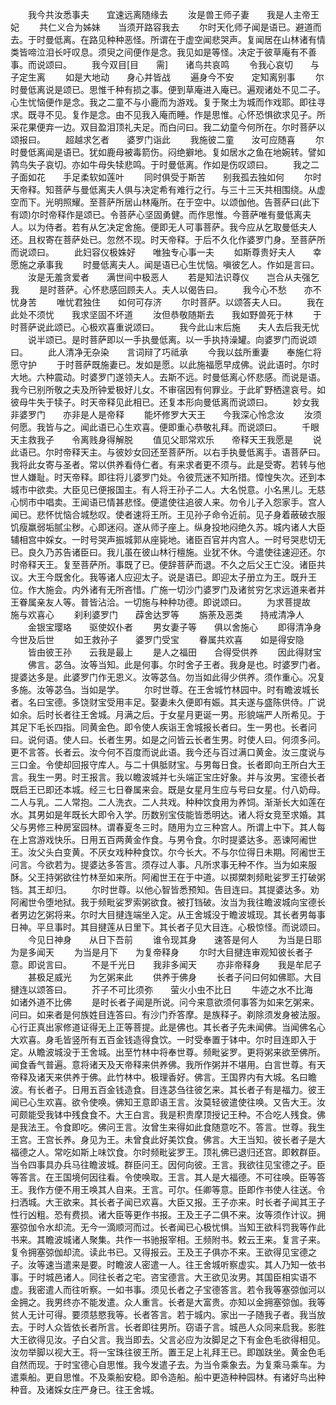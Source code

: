 <!-- { "loadSidebar": true } -->
　　我今共汝悉事夫　　宜速远离随缘去
　　汝是兽王师子妻　　我是人主帝王妃
　　共仁义合为姊妹　　当须开路容我去
　　尔时天化师子闻是语已。避道而去。于时曼低离。在路见种种恶怪。所谓在于虚空闻悲哭声。复闻居在山林诸有情类皆啼泣泪长吁叹息。须臾之间便作是念。我见如是等怪。决定于彼草庵有不善事。而说颂曰。
　　我今双目[目　　需]　　诸鸟共哀鸣
　　令我心哀切　　与子定生离
　　如是大地动　　身心并皆战
　　遍身今不安　　定知离别事
　　尔时曼低离说是颂已。思惟千种有损之事。便到草庵进入庵已。遍观诸处不见二子。心生忧恼便作是念。我之二童不与小鹿而为游戏。复于聚土为城而作戏耶。即往寻求。既寻不见。复作是念。由不见我入庵而睡。作是思惟。心怀恐惧欲求见子。所采花果便弃一边。双目盈泪顶礼夫足。而白问曰。我二幼童今何所在。尔时菩萨以颂报曰。
　　超越求乞者　　婆罗门诣此
　　我施彼二童　　汝可应随喜
　　尔时曼低离闻是语已。犹如鹿母被毒箭伤。闷绝擗地。复如居水之鱼在地婉转。譬如鹑鸟失子哀切。亦如牛母失犊悲鸣。于时曼低离。作如是伤叹颂曰。
　　我之二子面如花　　手足柔软如莲叶
　　同时俱受于斯苦　　别我孤去独如何
　　尔时天帝释。知菩萨与曼低离夫人俱与决定希有难行之行。与三十三天共相围绕。从虚空而下。光明照耀。至菩萨所居山林庵所。在于空中。以颂伽他。告菩萨曰(此下有颂)尔时帝释作是颂已。令菩萨心坚固勇健。而作思惟。今菩萨唯有曼低离夫人。以为侍者。若有从乞决定舍施。便即无人可事菩萨。我今应从乞取曼低夫人还。且权寄在菩萨处已。忽然不现。时天帝释。于后不久化作婆罗门身。至菩萨所而说颂曰。
　　此妇容仪极姝好　　唯独专心事一夫
　　如斯尊贵好夫人　　幸愿施之承事我
　　时曼低离夫人。闻是语已心生忧恼。嗔彼乞人。作如是言曰。
　　汝是无羞贪爱者　　满世间中极恶人
　　若是知法识尊仪　　岂合从夫强乞我
　　是时菩萨。心怀悲感回顾夫人。夫人以偈告曰。
　　我今心不愁　　亦不忧身苦
　　唯忧君独住　　如何可存济
　　尔时菩萨。以颂答夫人曰。
　　我在此处不须忧　　我求坚固不坏道
　　汝但恭敬随斯去　　我如野兽死于林
　　于时菩萨说此颂已。心极欢喜重说颂曰。
　　我今此山末后施　　夫人去后我无忧
　　说半颂已。是时菩萨即以一手执曼低离。以一手执持澡罐。向婆罗门而说颂曰。
　　此人清净无杂染　　言词辩了巧祗承
　　今我以兹所重妻　　奉施仁将愿守护
　　于时菩萨既施妻已。发如是愿。以此施福愿早成佛。说此语时。尔时大地。六种震动。时婆罗门遂领夫人。去斯不远。时曼低离心怀悲感。而说是语。我今已别所敬之夫及所钟爱极好儿女。不审宿因有何罪业。于此旷野栖遑哀号。如彼母牛失于犊子。时天帝释见此相已。还复本形向曼低离而说颂曰。
　　妙女我非婆罗门　　亦非是人是帝释
　　能坏修罗大天王　　今我深心怜念汝
　　汝须何愿。我皆与之。闻此语已心生欢喜。便即重心恭敬礼拜。而说颂曰。
　　千眼天主救我子　　令离贱身得解脱
　　值见父耶常欢乐　　帝释天王我愿是
　　说此语已。尔时帝释天主。与彼妙女回还至菩萨所。以右手执曼低离手。语菩萨曰。我将此女寄与圣者。常以供养看侍仁者。有来求者更不须与。此是受寄。若转与他世人嫌耻。时天帝释。即往将儿婆罗门处。令彼荒迷不知所措。慞惶失次。还到本城市中欲卖。大臣见已便报国主。有人将王孙子二人。大名悦意。小名黑儿。无慈心悯市中唱卖。王闻语已情甚悲怪。便遣使往追彼人来。勿令儿子入怨家手。宫人闻已。悲怀忧恼合城愁叹。使者速将王所。王见孙子命令近前。见子身着蔽破衣服饥瘦羸弱垢腻尘秽。心即迷闷。遂从师子座上。纵身投地闷绝久苏。城内诸人大臣辅相宫中婇女。一时号哭声振城郭从座毙地。诸臣百官并内宫人。一时号哭悲切无已。良久乃苏告诸臣曰。我儿虽在彼山林行檀施。业犹不休。今遣使往速迎还。尔时帝释天王。复至菩萨所。事既了已。便辞菩萨而退。不久之后父王亡没。诸臣共议。大王今既舍化。我等诸人应迎太子。说是语已。即迎太子册立为王。既升王位。作大施会。内外诸有无所吝惜。广施一切沙门婆罗门及诸贫穷乞求远道来者并王眷属亲友人等。普皆沾洽。一切施与种种功德。即说颂曰。
　　为求菩提故　　施与欢喜心
　　刹利婆罗门　　薜舍达罗等
　　旃荼及恶类　　持戒清净人
　　金银宝璎珞　　驱使奴仆者
　　男女妻子等　　俱以舍施心
　　即得清净身　　今世及后世
　　如王救孙子　　婆罗门受宝
　　眷属共欢喜　　如是得安隐
　　皆由彼王孙　　云我是最上
　　是人之福田　　合得受供养
　　因此得财宝
　　佛言。苾刍。汝等当知。此是何事。尔时舍子王者。我身是也。时婆罗门者。提婆达多是。此婆罗门作无恩义。汝等苾刍。勿当如此得少供养。须作重心。况复多施。汝等苾刍。当如是学。
　　尔时世尊。在王舍城竹林园中。时有瞻波城长者。名曰宝德。多饶财宝受用丰足。娶妻未久便即有娠。其夫遂与盛陈供侍。广说如余。后时长者往王舍城。月满之后。于女星月更诞一男。形貌端严人所希见。于其足下毛长四指。同黄金色。即令使人疾诣王舍城报长者曰。生一男也。长者问曰。说何语。使人曰。长者生男。如是之问皆云长者生男。时使人曰。何须多问。更不言答。长者云。汝今何不百度而说此语。我今还与百过满口黄金。汝三度说与三口金。令使却回报守库人。与二十俱胝财宝。与男每日食。长者即向王所白大王言。我生一男。时王报言。我以瞻波城并七头端正宝庄好象。并与汝男。宝德长者既启王已即还本城。经三七日眷属来会。既是女星月生应与号曰女星。付八奶母。二人与乳。二人常抱。二人洗衣。二人共戏。种种饮食用为养饲。渐渐长大如莲在水。其男如是年既长大即令入学。历数别宝伎能皆悉明达。诸人将女竞至求婚。其父与男修三种房室园林。谓春夏冬三时。随用为立三种宫人。所谓上中下。其人每在上宫游戏快乐。日用五百两黄金作食。与男令食。尔时提婆达多。恶谏阿阇世王。汝父头白变黄。不厌女戏种种食饮。尔今长大。不与尔位得日未期。阿阇世王问言。今欲若为。提婆达多答言。须存过人事。凡所求事无种不作。当为如来服酥。父王持粥欲往竹林至如来所。阿阇世王在于中道。以掷槊刺频毗娑罗王打破粥铛。其王却归。
　　尔时世尊。以他心智皆悉预知。告目连曰。其提婆达多。劝阿阇世令堕地狱。我于频毗娑罗索粥欲食。被打铛破。汝当为我往瞻波城向宝德长者男边乞粥将来。尔时大目揵连端坐入定。从王舍城没于瞻波城现。其长者男每事日神。平旦事时。其目揵莲从日里下。其长者子见大目连。心极惊怪。而说颂曰。
　　今见日神身　　从日下吾前
　　谁令现其身　　速答是何人
　　为当是日耶　　为是多闻天
　　为当是月下　　为复帝释身
　　尔时大目揵连审观知彼长者子意。即说言曰。
　　不是千光日　　我非多闻天
　　亦非帝释身　　我是牟尼子
　　甚极足威光　　为乞粥来此
　　供养于佛身
　　长者子问曰何如佛耶。大目揵连以颂答曰。
　　芥子不可比须弥　　萤火小虫不比日
　　牛迹之水不比海　　如诸外道不比佛
　　是时长者子闻是所说。问今来意欲须何事答为如来乞粥来。问曰。如来者是何族姓目连答曰。有沙门乔答摩。是族释子。剃除须发身被法服。心行正真出家修道证得无上正等菩提。此是佛也。其长者子先未闻佛。当闻佛名心大欢喜。身毛皆竖所有五百金钱造得食饮。一时受奉置于钵中。尔时目连即入于定。从瞻波城没于王舍城。出至竹林中将奉世尊。频毗娑罗。更将粥来欲至佛所。闻食香气普遍。意将诸天及天帝释来供养佛。我所作粥并不堪用。白言世尊。有天帝释及诸天来供养于佛。此竹林中。极理香好。佛言。王国界内有大城。名曰瞻波。有长者子。日用五百金钱造食。目连苾刍往彼乞来。其长者子有是福力。彼王闻已心生欢喜。欲令使唤。佛知王意即语王言。汝莫轻彼遣使往唤。又告大王。汝可颇能受我钵中残食食不。大王白言。我是积贵摩顶授记王种。不合吃人残食。佛是我法王。令食即吃。佛问王言。汝曾生来得如此食随意吃不。答言。世尊。我生王宫。王宫长养。身见为王。未曾食此好美饮食。佛言。大王当知。彼长者子是大福德之人。常吃如斯上味饮食。尔时频毗娑罗王。顶礼佛已退归还宫。即敕群臣。当令四事具办兵马往瞻波城。群臣问王。因何向彼。王言。我欲往见宝德之子。臣等答言。在王国境何因往看。令使唤取。王言。其人是大福德。不可往唤。臣等答王。我作方便不用王唤其人自来。王言。可尔。任卿等意。臣即作书使人往送。令扫洒城。大王欲来。其长者子闻已欢喜。大臣又报。王子亦来。时长者子闻其王子性行凶粗。恐有费损。诸大臣等更作书报。王及王子二俱不来。汝等须作计议。拥塞弶伽令水却流。无今一滴顺河而过。长者闻已心极忧惧。当知王欲科罚我等作此书来。其瞻波城诸人聚集。共作一书驰报宰相。王频附书。敕云王来。复言子来。复令拥塞弶伽却流。读此书已。又得报云。王及王子俱亦不来。王欲得见宝德之子。汝等速当遣来是要。时瞻波人密遣一人。往王舍城听察虚实。其人乃知一依书事。于时城邑诸人。同往长者之宅。咨宝德言。大王欲见汝男。其国臣相实语不虚。我密遣人而往听察。一如书事。须见长者之子宝德答言。若令我等塞弶伽河以金拥之。我男终亦不能发遣。众人重言。长者是大富贵。亦知以金拥塞弶伽。我等贫人无计可得。要须慈愍我等。长者答言。若于城内。家出一子随我子者。我当放去。于时人众皆依长者所言。长者即往男所。窃语子言。城邑人众同来启我。影胜大王欲得见汝。子白父言。我当即去。父言必应为汝脚足之下有金色毛欲得相见。汝勿举脚以视大王。将一宝珠往彼王所。置王足上礼拜王已。即跏趺坐。黄金色毛自然而现。于时宝德心自思惟。我今发遣子去。为当令乘象去。为复乘马乘车。为遣乘船。更自思惟。不及乘船安稳。即令造船。船中更造种种园林。有诸好鸟出种种音。及诸婇女庄严身已。往王舍城。
